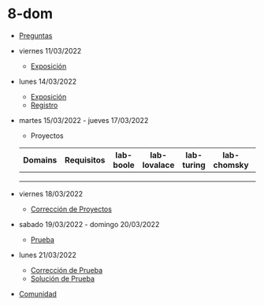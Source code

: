 # 8-dom

- [Preguntas](https://escuela.it/cursos/curso-recurrencia-desarrollo-software/clase/patron)
- viernes 11/03/2022
  - [Exposición](https://escuela.it/cursos/curso-recurrencia-desarrollo-software/clase/patron)
- lunes 14/03/2022
  - [Exposición](https://escuela.it/cursos/curso-recurrencia-desarrollo-software/clase/patron)
  - [Registro](https://forms.gle/pA2QvsW32P4KtTD77)
- martes 15/03/2022 - jueves 17/03/2022
  - Proyectos
  
  |Domains|Requisitos|lab-boole|lab-lovalace|lab-turing|lab-chomsky|lab-dijkstra|
  |-------|----------|---------|------------|----------|-----------|--------------|
  |       |          |         |            |          |           |              |
  |       |          |         |            |          |           |              |
  |       |          |         |            |          |           |              |
- viernes 18/03/2022
  - [Corrección de Proyectos](https://escuela.it/cursos/curso-recurrencia-desarrollo-software/clase/patron)
- sabado 19/03/2022 - domingo 20/03/2022
  - [Prueba](https://forms.gle/hB9UJoN2PYiexctH8)
- lunes 21/03/2022
  - [Corrección de Prueba](https://escuela.it/cursos/curso-recurrencia-desarrollo-software/clase/patron)
  - [Solución de Prueba](https://docs.google.com/spreadsheets/d/1Uwtqa5VdD5wK2X7eLgkS6_th16aPnsW8pa5Ft2TyLPo/edit#gid=0)
- [Comunidad](https://app.slack.com/client/T02S3KYD464/C02T63QV5ML)


